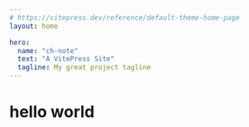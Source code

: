 ```yaml
---
# https://vitepress.dev/reference/default-theme-home-page
layout: home

hero:
  name: "ch-note"
  text: "A VitePress Site"
  tagline: My great project tagline
---
```


# hello world